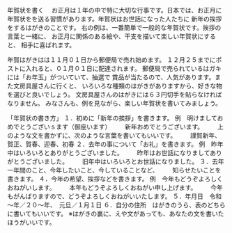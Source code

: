 年賀状を書く
　お正月は１年の中で特に大切な行事です。日本では、お正月に
年賀状をを送る習慣があります。年賀状はお世話になった人たちに
新年の挨拶をするはがきのことです。
右の例は、一番簡単で一般的な年賀状です。挨拶の言葉と一緒に、
お正月に関係のある絵や、干支を描いて楽しい年賀状にすると、
相手に喜ばれます。

年賀はがきはは１１月０１日から郵便局で売れ始めます。
１２月２５までにポストに入れると、０１月０１日に配達されます。
郵便局で売られているはガキには「お年玉」がついていて、抽選で
賞品が当たるので、人気があります。また文房具屋さんに行くと、
いろいろな種類のはがきがありますから、好きな物を選びと良いでしょう。
文房具屋さんのはがきには６３円切手を貼らなければなりません。
みなさんも、例を見ながら、楽しい年賀状を書いてみましょう。

「年賀状の書き方」
１．初めに「新年の挨拶」を書きます。
例　明けましておめでとうございｓます（御座います）
　　新年おめでとうございます。
　　上のような文を書かずに、次のような言葉を書いてもいいです。
　　謹賀新年、賀正、賀春、迎春、初春
２．去年の事について「お礼」を書きます。
例　昨年中はいろいろとありがとうございました。
　　昨年はお世話になりましてありがとうございました。
　　旧年中はいろいろとお世話になりました。
３．去年一年間のこと、今年したいこと、今していることなど、
　　知らせたいことを書きます。
４．今年の希望、挨拶などを書きます。
例　今年もどうぞよろしくおねがいします。
　　本年もどうぞよろしくおねがい申し上げます。
　　今年もがんばりますので、どうぞよろしくおねがいいたします。
５．年月日　令和～年／２０～年、　元旦／１月１日
６．自分の住所　はがきのうら、表のどちらに書いてもいいです。
※はがきの裏に、えや文があっても、あなたの文を書いたほうがいいです。

